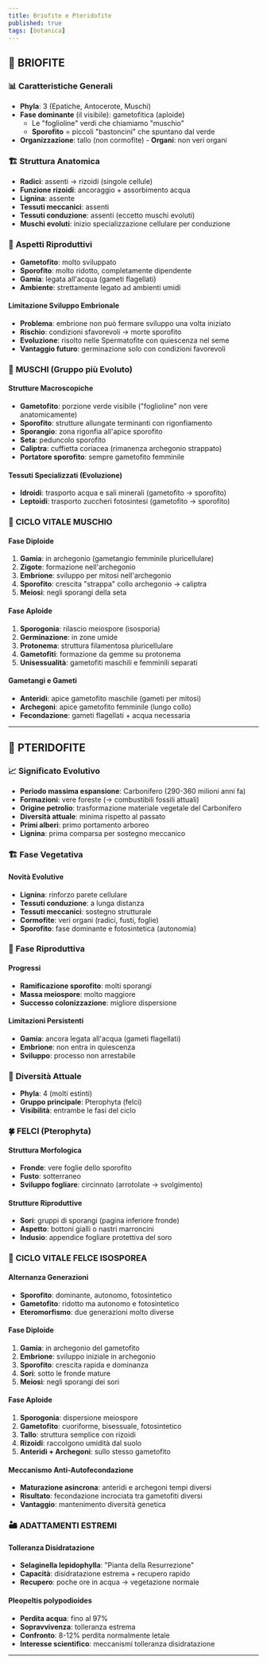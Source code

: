 ```yaml
---
title: Briofite e Pteridofite
published: true
tags: [botanica]
---
```



## 🍃 **BRIOFITE**

### 📊 **Caratteristiche Generali**

- **Phyla**: 3 (Epatiche, Antocerote, Muschi)
- **Fase dominante** (il visibile): gametofitica (aploide)
	- Le "foglioline" verdi che chiamiamo "muschio"
	- **Sporofito** = piccoli "bastoncini" che spuntano dal verde
- **Organizzazione**: tallo (non cormofite)
		- **Organi**: non veri organi

### 🏗️ **Struttura Anatomica**

- **Radici**: assenti → rizoidi (singole cellule)
- **Funzione rizoidi**: ancoraggio + assorbimento acqua
- **Lignina**: assente
- **Tessuti meccanici**: assenti
- **Tessuti conduzione**: assenti (eccetto muschi evoluti)
- **Muschi evoluti**: inizio specializzazione cellulare per conduzione

### 🔄 **Aspetti Riproduttivi**

- **Gametofito**: molto sviluppato
- **Sporofito**: molto ridotto, completamente dipendente
- **Gamia**: legata all'acqua (gameti flagellati)
- **Ambiente**: strettamente legato ad ambienti umidi

#### **Limitazione Sviluppo Embrionale**

- **Problema**: embrione non può fermare sviluppo una volta iniziato
- **Rischio**: condizioni sfavorevoli → morte sporofito
- **Evoluzione**: risolto nelle Spermatofite con quiescenza nel seme
- **Vantaggio futuro**: germinazione solo con condizioni favorevoli

### 🔬 **MUSCHI (Gruppo più Evoluto)**

#### **Strutture Macroscopiche**

- **Gametofito**: porzione verde visibile ("foglioline" non vere anatomicamente)
- **Sporofito**: strutture allungate terminanti con rigonfiamento
- **Sporangio**: zona rigonfia all'apice sporofito
- **Seta**: peduncolo sporofito
- **Caliptra**: cuffietta coriacea (rimanenza archegonio strappato)
- **Portatore sporofito**: sempre gametofito femminile

#### **Tessuti Specializzati (Evoluzione)**

- **Idroidi**: trasporto acqua e sali minerali (gametofito → sporofito)
- **Leptoidi**: trasporto zuccheri fotosintesi (gametofito → sporofito)

### 🔄 **CICLO VITALE MUSCHIO**

#### **Fase Diploide**

1. **Gamia**: in archegonio (gametangio femminile pluricellulare)
2. **Zigote**: formazione nell'archegonio
3. **Embrione**: sviluppo per mitosi nell'archegonio
4. **Sporofito**: crescita "strappa" collo archegonio → caliptra
5. **Meiosi**: negli sporangi della seta

#### **Fase Aploide**

1. **Sporogonia**: rilascio meiospore (isosporia)
2. **Germinazione**: in zone umide
3. **Protonema**: struttura filamentosa pluricellulare
4. **Gametofiti**: formazione da gemme su protonema
5. **Unisessualità**: gametofiti maschili e femminili separati

#### **Gametangi e Gameti**

- **Anteridi**: apice gametofito maschile (gameti per mitosi)
- **Archegoni**: apice gametofito femminile (lungo collo)
- **Fecondazione**: gameti flagellati + acqua necessaria

---

## 🌿 **PTERIDOFITE**

### 📈 **Significato Evolutivo**

- **Periodo massima espansione**: Carbonifero (290-360 milioni anni fa)
- **Formazioni**: vere foreste (→ combustibili fossili attuali)
- **Origine petrolio**: trasformazione materiale vegetale del Carbonifero
- **Diversità attuale**: minima rispetto al passato
- **Primi alberi**: primo portamento arboreo
- **Lignina**: prima comparsa per sostegno meccanico

### 🏗️ **Fase Vegetativa**

#### **Novità Evolutive**

- **Lignina**: rinforzo parete cellulare
- **Tessuti conduzione**: a lunga distanza
- **Tessuti meccanici**: sostegno strutturale
- **Cormofite**: veri organi (radici, fusti, foglie)
- **Sporofito**: fase dominante e fotosintetica (autonomia)

### 🔄 **Fase Riproduttiva**

#### **Progressi**

- **Ramificazione sporofito**: molti sporangi
- **Massa meiospore**: molto maggiore
- **Successo colonizzazione**: migliore dispersione

#### **Limitazioni Persistenti**

- **Gamia**: ancora legata all'acqua (gameti flagellati)
- **Embrione**: non entra in quiescenza
- **Sviluppo**: processo non arrestabile

### 🧬 **Diversità Attuale**

- **Phyla**: 4 (molti estinti)
- **Gruppo principale**: Pterophyta (felci)
- **Visibilità**: entrambe le fasi del ciclo

### 🍀 **FELCI (Pterophyta)**

#### **Struttura Morfologica**

- **Fronde**: vere foglie dello sporofito
- **Fusto**: sotterraneo
- **Sviluppo fogliare**: circinnato (arrotolate → svolgimento)

#### **Strutture Riproduttive**

- **Sori**: gruppi di sporangi (pagina inferiore fronde)
- **Aspetto**: bottoni gialli o nastri marroncini
- **Indusio**: appendice fogliare protettiva del soro

### 🔄 **CICLO VITALE FELCE ISOSPOREA**

#### **Alternanza Generazioni**

- **Sporofito**: dominante, autonomo, fotosintetico
- **Gametofito**: ridotto ma autonomo e fotosintetico
- **Eteromorfismo**: due generazioni molto diverse

#### **Fase Diploide**

1. **Gamia**: in archegonio del gametofito
2. **Embrione**: sviluppo iniziale in archegonio
3. **Sporofito**: crescita rapida e dominanza
4. **Sori**: sotto le fronde mature
5. **Meiosi**: negli sporangi dei sori

#### **Fase Aploide**

1. **Sporogonia**: dispersione meiospore
2. **Gametofito**: cuoriforme, bisessuale, fotosintetico
3. **Tallo**: struttura semplice con rizoidi
4. **Rizoidi**: raccolgono umidità dal suolo
5. **Anteridi + Archegoni**: sullo stesso gametofito

#### **Meccanismo Anti-Autofecondazione**

- **Maturazione asincrona**: anteridi e archegoni tempi diversi
- **Risultato**: fecondazione incrociata tra gametofiti diversi
- **Vantaggio**: mantenimento diversità genetica

### 🏜️ **ADATTAMENTI ESTREMI**

#### **Tolleranza Disidratazione**

- **Selaginella lepidophylla**: "Pianta della Resurrezione"
- **Capacità**: disidratazione estrema + recupero rapido
- **Recupero**: poche ore in acqua → vegetazione normale

#### **Pleopeltis polypodioides**

- **Perdita acqua**: fino al 97%
- **Sopravvivenza**: tolleranza estrema
- **Confronto**: 8-12% perdita normalmente letale
- **Interesse scientifico**: meccanismi tolleranza disidratazione

---
